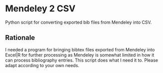 # Mendeley 2 CSV
Python script for converting exported bib files from Mendeley into CSV.

## Rationale
I needed a program for bringing bibtex files exported from Mendeley into Excel|R for further processing as Mendeley is somewhat limited in how it can process bibliography entries.
This script does what I need it to.
Please adapt according to your own needs.

